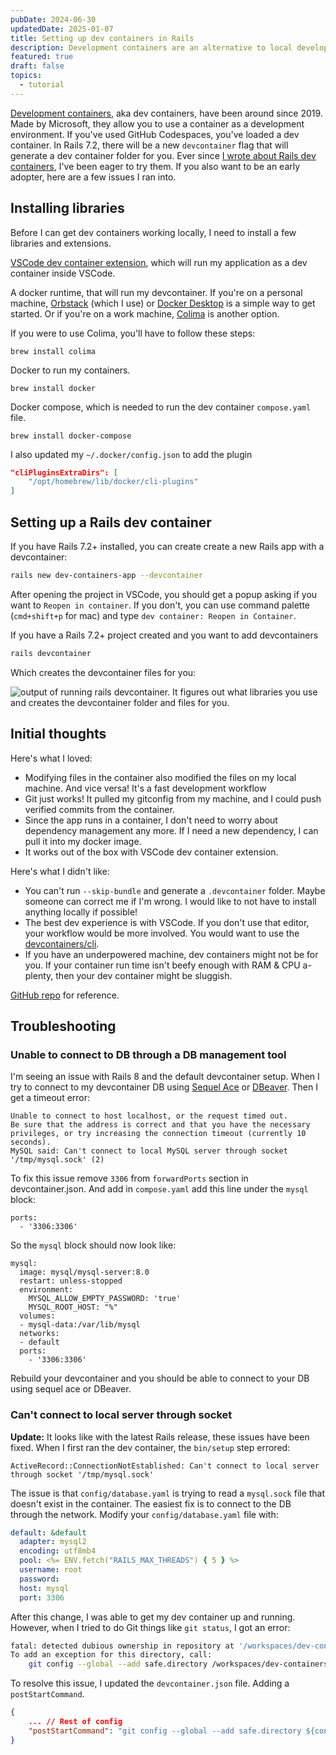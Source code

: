 ```yaml
---
pubDate: 2024-06-30
updatedDate: 2025-01-07
title: Setting up dev containers in Rails
description: Development containers are an alternative to local development. You can have a dev ready environment running in minutes. Here's how we can set one up in Rails, issues I ran into along the way, and my initial thoughts.
featured: true
draft: false
topics:
  - tutorial
---
```

[Development containers](https://containers.dev/), aka dev containers, have been around since 2019. Made by Microsoft, they allow you to use a container as a development environment. If you've used GitHub Codespaces, you've loaded a dev container. In Rails 7.2, there will be a new `devcontainer` flag that will generate a dev container folder for you. Ever since [I wrote about Rails dev containers](https://jonathanyeong.com/rails-dev-containers/), I've been eager to try them. If you also want to be an early adopter, here are a few issues I ran into.
## Installing libraries
Before I can get dev containers working locally, I need to install a few libraries and extensions.

[VSCode dev container extension](https://marketplace.visualstudio.com/items?itemName=ms-vscode-remote.remote-containers), which will run my application as a dev container inside VSCode.

A docker runtime, that will run my devcontainer. If you're on a personal machine, [Orbstack](https://orbstack.dev/) (which I use) or [Docker Desktop](https://www.docker.com/products/docker-desktop/) is a simple way to get started. Or if you're on a work machine, [Colima](https://github.com/abiosoft/colima) is another option.

If you were to use Colima, you'll have to follow these steps:

`brew install colima`

Docker to run my containers.

`brew install docker`

Docker compose, which is needed to run the dev container `compose.yaml` file.

`brew install docker-compose`

I also updated my `~/.docker/config.json` to add the plugin

```json
"cliPluginsExtraDirs": [
	"/opt/homebrew/lib/docker/cli-plugins"
]
```

## Setting up a Rails dev container

If you have Rails 7.2+ installed, you can create create a new Rails app with a devcontainer:

```bash
rails new dev-containers-app --devcontainer
```

After opening the project in VSCode, you should get a popup asking if you want to `Reopen in container`. If you don't, you can use command palette (`cmd+shift+p` for mac) and type `dev container: Reopen in Container`.

If you have a Rails 7.2+ project created and you want to add devcontainers

```bash
rails devcontainer
```

Which creates the devcontainer files for you:

![output of running rails devcontainer. It figures out what libraries you use and creates the devcontainer folder and files for you.](https://res.cloudinary.com/jonathan-yeong/image/upload/v1725126469/unsigned_obsidian_uploads/pdf1bfzoym0gi0xme5pu.png)
## Initial thoughts
Here's what I loved:

- Modifying files in the container also modified the files on my local machine. And vice versa! It's a fast development workflow
- Git just works! It pulled my gitconfig from my machine, and I could push verified commits from the container.
- Since the app runs in a container, I don't need to worry about dependency management any more. If I need a new dependency, I can pull it into my docker image.
- It works out of the box with VSCode dev container extension.

Here's what I didn't like:

- You can't run `--skip-bundle` and generate a `.devcontainer` folder. Maybe someone can correct me if I'm wrong. I would like to not have to install anything locally if possible!
- The best dev experience is with VSCode. If you don't use that editor, your workflow would be more involved. You would want to use the [devcontainers/cli](https://github.com/devcontainers/cli).
- If you have an underpowered machine, dev containers might not be for you. If your container run time isn't beefy enough with RAM & CPU a-plenty, then your dev container might be sluggish.

[GitHub repo](https://github.com/jonathanyeong/rails-dev-containers) for reference.

## Troubleshooting
### Unable to connect to DB through a DB management tool
I'm seeing an issue with Rails 8 and the default devcontainer setup. When I try to connect to my devcontainer DB using [Sequel Ace](https://sequel-ace.com/) or [DBeaver](https://dbeaver.io/). Then I get a timeout error:

```
Unable to connect to host localhost, or the request timed out.
Be sure that the address is correct and that you have the necessary privileges, or try increasing the connection timeout (currently 10 seconds).
MySQL said: Can't connect to local MySQL server through socket '/tmp/mysql.sock' (2)
```

To fix this issue remove `3306` from `forwardPorts` section in devcontainer.json. And add in `compose.yaml` add this line under the `mysql` block:

```
ports:
  - '3306:3306'
```

So the `mysql` block should now look like:

```
mysql:
  image: mysql/mysql-server:8.0
  restart: unless-stopped
  environment:
    MYSQL_ALLOW_EMPTY_PASSWORD: 'true'
	MYSQL_ROOT_HOST: "%"
  volumes:
  - mysql-data:/var/lib/mysql
  networks:
  - default
  ports:
	- '3306:3306'
```

Rebuild your devcontainer and you should be able to connect to your DB using sequel ace or DBeaver.

### Can't connect to local server through socket
**Update:** It looks like with the latest Rails release, these issues have been fixed.
When I first ran the dev container, the `bin/setup` step errored:

```
ActiveRecord::ConnectionNotEstablished: Can't connect to local server through socket '/tmp/mysql.sock'
```

The issue is that `config/database.yaml` is trying to read a `mysql.sock` file that doesn't exist in the container. The easiest fix is to connect to the DB through the network. Modify your `config/database.yaml` file with:

```yaml
default: &default
  adapter: mysql2
  encoding: utf8mb4
  pool: <%= ENV.fetch("RAILS_MAX_THREADS") { 5 } %>
  username: root
  password:
  host: mysql
  port: 3306
```

After this change, I was able to get my dev container up and running. However, when I tried to do Git things like `git status`, I got an error:

```bash
fatal: detected dubious ownership in repository at '/workspaces/dev-containers-app'
To add an exception for this directory, call:
    git config --global --add safe.directory /workspaces/dev-containers-app

```

To resolve this issue, I updated the `devcontainer.json` file. Adding a `postStartCommand`.

```json
{
	... // Rest of config
	"postStartCommand": "git config --global --add safe.directory ${containerWorkspaceFolder}"
}
```
